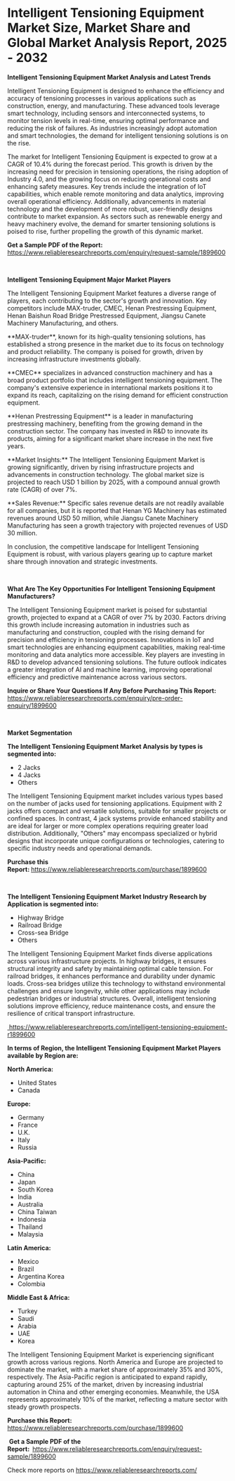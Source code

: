 <p><h1>Intelligent Tensioning Equipment Market Size, Market Share and Global Market Analysis Report, 2025 - 2032</h1></p><p><strong>Intelligent Tensioning Equipment Market Analysis and Latest Trends</strong></p>
<p><p>Intelligent Tensioning Equipment is designed to enhance the efficiency and accuracy of tensioning processes in various applications such as construction, energy, and manufacturing. These advanced tools leverage smart technology, including sensors and interconnected systems, to monitor tension levels in real-time, ensuring optimal performance and reducing the risk of failures. As industries increasingly adopt automation and smart technologies, the demand for intelligent tensioning solutions is on the rise.</p><p>The market for Intelligent Tensioning Equipment is expected to grow at a CAGR of 10.4% during the forecast period. This growth is driven by the increasing need for precision in tensioning operations, the rising adoption of Industry 4.0, and the growing focus on reducing operational costs and enhancing safety measures. Key trends include the integration of IoT capabilities, which enable remote monitoring and data analytics, improving overall operational efficiency. Additionally, advancements in material technology and the development of more robust, user-friendly designs contribute to market expansion. As sectors such as renewable energy and heavy machinery evolve, the demand for smarter tensioning solutions is poised to rise, further propelling the growth of this dynamic market.</p></p>
<p><strong>Get a Sample PDF of the Report:&nbsp;</strong> <a href="https://www.reliableresearchreports.com/enquiry/request-sample/1899600?utm_campaign=2233&utm_medium=2&utm_source=Github&utm_content=ia&utm_term=01032025&utm_id=intelligent-tensioning-equipment">https://www.reliableresearchreports.com/enquiry/request-sample/1899600</a></p>
<p>&nbsp;</p>
<p><strong>Intelligent Tensioning Equipment Major Market Players</strong></p>
<p><p>The Intelligent Tensioning Equipment Market features a diverse range of players, each contributing to the sector's growth and innovation. Key competitors include MAX-truder, CMEC, Henan Prestressing Equipment, Henan Baishun Road Bridge Prestressed Equipment, Jiangsu Canete Machinery Manufacturing, and others.</p><p>**MAX-truder**, known for its high-quality tensioning solutions, has established a strong presence in the market due to its focus on technology and product reliability. The company is poised for growth, driven by increasing infrastructure investments globally. </p><p>**CMEC** specializes in advanced construction machinery and has a broad product portfolio that includes intelligent tensioning equipment. The company's extensive experience in international markets positions it to expand its reach, capitalizing on the rising demand for efficient construction equipment.</p><p>**Henan Prestressing Equipment** is a leader in manufacturing prestressing machinery, benefiting from the growing demand in the construction sector. The company has invested in R&D to innovate its products, aiming for a significant market share increase in the next five years. </p><p>**Market Insights:** The Intelligent Tensioning Equipment Market is growing significantly, driven by rising infrastructure projects and advancements in construction technology. The global market size is projected to reach USD 1 billion by 2025, with a compound annual growth rate (CAGR) of over 7%.</p><p>**Sales Revenue:** Specific sales revenue details are not readily available for all companies, but it is reported that Henan YG Machinery has estimated revenues around USD 50 million, while Jiangsu Canete Machinery Manufacturing has seen a growth trajectory with projected revenues of USD 30 million.</p><p>In conclusion, the competitive landscape for Intelligent Tensioning Equipment is robust, with various players gearing up to capture market share through innovation and strategic investments.</p></p>
<p>&nbsp;</p>
<p><strong>What Are The Key Opportunities For Intelligent Tensioning Equipment Manufacturers?</strong></p>
<p><p>The Intelligent Tensioning Equipment market is poised for substantial growth, projected to expand at a CAGR of over 7% by 2030. Factors driving this growth include increasing automation in industries such as manufacturing and construction, coupled with the rising demand for precision and efficiency in tensioning processes. Innovations in IoT and smart technologies are enhancing equipment capabilities, making real-time monitoring and data analytics more accessible. Key players are investing in R&D to develop advanced tensioning solutions. The future outlook indicates a greater integration of AI and machine learning, improving operational efficiency and predictive maintenance across various sectors.</p></p>
<p><strong>Inquire or Share Your Questions If Any Before Purchasing This Report:</strong> <a href="https://www.reliableresearchreports.com/enquiry/pre-order-enquiry/1899600?utm_campaign=2233&utm_medium=2&utm_source=Github&utm_content=ia&utm_term=01032025&utm_id=intelligent-tensioning-equipment">https://www.reliableresearchreports.com/enquiry/pre-order-enquiry/1899600</a></p>
<p>&nbsp;</p>
<p><strong>Market Segmentation</strong></p>
<p><strong>The Intelligent Tensioning Equipment Market Analysis by types is segmented into:</strong></p>
<p><ul><li>2 Jacks</li><li>4 Jacks</li><li>Others</li></ul></p>
<p><p>The Intelligent Tensioning Equipment market includes various types based on the number of jacks used for tensioning applications. Equipment with 2 jacks offers compact and versatile solutions, suitable for smaller projects or confined spaces. In contrast, 4 jack systems provide enhanced stability and are ideal for larger or more complex operations requiring greater load distribution. Additionally, "Others" may encompass specialized or hybrid designs that incorporate unique configurations or technologies, catering to specific industry needs and operational demands.</p></p>
<p><strong>Purchase this Report:&nbsp;</strong><a href="https://www.reliableresearchreports.com/purchase/1899600?utm_campaign=2233&utm_medium=2&utm_source=Github&utm_content=ia&utm_term=01032025&utm_id=intelligent-tensioning-equipment">https://www.reliableresearchreports.com/purchase/1899600</a></p>
<p>&nbsp;</p>
<p><strong>The Intelligent Tensioning Equipment Market Industry Research by Application is segmented into:</strong></p>
<p><ul><li>Highway Bridge</li><li>Railroad Bridge</li><li>Cross-sea Bridge</li><li>Others</li></ul></p>
<p><p>The Intelligent Tensioning Equipment Market finds diverse applications across various infrastructure projects. In highway bridges, it ensures structural integrity and safety by maintaining optimal cable tension. For railroad bridges, it enhances performance and durability under dynamic loads. Cross-sea bridges utilize this technology to withstand environmental challenges and ensure longevity, while other applications may include pedestrian bridges or industrial structures. Overall, intelligent tensioning solutions improve efficiency, reduce maintenance costs, and ensure the resilience of critical transport infrastructure.</p></p>
<p><a href="https://www.reliableresearchreports.com/intelligent-tensioning-equipment-r1899600?utm_campaign=2233&utm_medium=2&utm_source=Github&utm_content=ia&utm_term=01032025&utm_id=intelligent-tensioning-equipment">&nbsp;https://www.reliableresearchreports.com/intelligent-tensioning-equipment-r1899600</a></p>
<p><strong>In terms of Region, the Intelligent Tensioning Equipment Market Players available by Region are:</strong></p>
<p>
    <p> <strong> North America: </strong>
        <ul>
            <li>United States</li>
            <li>Canada</li>
        </ul>
        </p> 
    <p> <strong> Europe: </strong>
        <ul>
            <li>Germany</li>
            <li>France</li>
            <li>U.K.</li>
            <li>Italy</li>
            <li>Russia</li>
        </ul>
        </p> 
    <p> <strong> Asia-Pacific: </strong>
        <ul>
            <li>China</li>
            <li>Japan</li>
            <li>South Korea</li>
            <li>India</li>
            <li>Australia</li>
            <li>China Taiwan</li>
            <li>Indonesia</li>
            <li>Thailand</li>
            <li>Malaysia</li>
        </ul>
        </p> 
    <p> <strong> Latin America: </strong>
        <ul>
            <li>Mexico</li>
            <li>Brazil</li>
            <li>Argentina Korea</li>
            <li>Colombia</li>
        </ul>
        </p> 
    <p> <strong> Middle East & Africa: </strong>
        <ul>
            <li>Turkey</li>
            <li>Saudi</li>
            <li>Arabia</li>
            <li>UAE</li>
            <li>Korea</li>
        </ul>
    </p>
    </p>
<p><p>The Intelligent Tensioning Equipment Market is experiencing significant growth across various regions. North America and Europe are projected to dominate the market, with a market share of approximately 35% and 30%, respectively. The Asia-Pacific region is anticipated to expand rapidly, capturing around 25% of the market, driven by increasing industrial automation in China and other emerging economies. Meanwhile, the USA represents approximately 10% of the market, reflecting a mature sector with steady growth prospects.</p></p>
<p><strong>Purchase this Report: </strong><a href="https://www.reliableresearchreports.com/purchase/1899600?utm_campaign=2233&utm_medium=2&utm_source=Github&utm_content=ia&utm_term=01032025&utm_id=intelligent-tensioning-equipment">https://www.reliableresearchreports.com/purchase/1899600</a></p>
<p>&nbsp;<strong>Get a Sample PDF of the Report:&nbsp;&nbsp;</strong><a href="https://www.reliableresearchreports.com/enquiry/request-sample/1899600?utm_campaign=2233&utm_medium=2&utm_source=Github&utm_content=ia&utm_term=01032025&utm_id=intelligent-tensioning-equipment">https://www.reliableresearchreports.com/enquiry/request-sample/1899600</a></p>
<p><strong></strong></p>
<p>Check more reports on <a href="https://www.reliableresearchreports.com/?utm_campaign=2233&utm_medium=2&utm_source=Github&utm_content=ia&utm_term=01032025&utm_id=intelligent-tensioning-equipment">https://www.reliableresearchreports.com/</a></p>